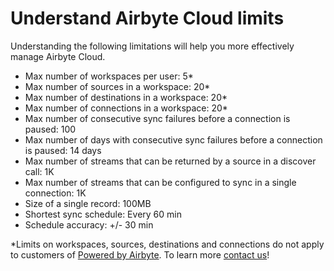 # Understand Airbyte Cloud limits

Understanding the following limitations will help you more effectively manage Airbyte Cloud.

* Max number of workspaces per user: 5*
* Max number of sources in a workspace: 20*
* Max number of destinations in a workspace: 20*
* Max number of connections in a workspace: 20*
* Max number of consecutive sync failures before a connection is paused: 100
* Max number of days with consecutive sync failures before a connection is paused: 14 days
* Max number of streams that can be returned by a source in a discover call: 1K
* Max number of streams that can be configured to sync in a single connection: 1K
* Size of a single record: 100MB
* Shortest sync schedule: Every 60 min
* Schedule accuracy: +/- 30 min

*Limits on workspaces, sources, destinations and connections do not apply to customers of [Powered by Airbyte](https://airbyte.com/embed-airbyte-connectors-with-api). To learn more [contact us](https://airbyte.com/talk-to-sales)!
